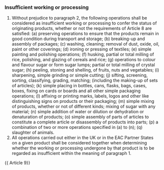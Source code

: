 ### Insufficient working or processing
1. Without prejudice to paragraph 2, the following operations shall be considered as insufficient working or processing to confer the status of originating products, whether or not the requirements of Article 8 are satisfied:
(a) preserving operations to ensure that the products remain in good condition during transport and storage;
(b) breaking-up and assembly of packages;
(c) washing, cleaning; removal of dust, oxide, oil, paint or other coverings;
(d) ironing or pressing of textiles;
(e) simple painting and polishing operations;
(f) husking, partial or total milling of rice, polishing, and glazing of cereals and rice;
(g) operations to colour and flavour sugar or form sugar lumps; partial or total milling of crystal sugar;
(h) peeling, stoning and shelling, of fruits, nuts and vegetables;
(i) sharpening, simple grinding or simple cutting;
(j) sifting, screening, sorting, classifying, grading, matching; (including the making-up of sets of articles);
(k) simple placing in bottles, cans, flasks, bags, cases, boxes, fixing on cards or boards and all other simple packaging operations;
(l) affixing or printing marks, labels, logos and other like distinguishing signs on products or their packaging;
(m) simple mixing of products, whether or not of different kinds; mixing of sugar with any material;
(n) simple addition of water or dilution or dehydration or denaturation of products;
(o) simple assembly of parts of articles to constitute a complete article or disassembly of products into parts;
(p) a combination of two or more operations specified in (a) to (n);
(q) slaughter of animals.
2. All operations carried out either in the UK or in the EAC Partner States on a given product shall be considered together when determining whether the working or processing undergone by that product is to be regarded as insufficient within the meaning of paragraph 1.

{{ Article 9}}
